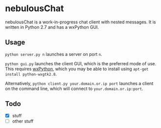 nebulousChat
============
nebulousChat is a work-in-progress chat client with nested messages. 
It is written in Python 2.7 and has a wxPython GUI.


Usage
-----
`python server.py n` launches a server on port `n`.

`python gui.py` launches the client GUI, which is the preferred mode 
of use. This requires [wxPython](http://www.wxpython.org/), which 
you may be able to install using `apt-get install python-wxgtk2.8`.

Alternatively, `python client.py your.domain.or.ip port` launches a 
client on the command line, which will connect to 
`your.domain.or.ip:port`.


Todo
----
- [x] stuff
- [ ] other stuff
